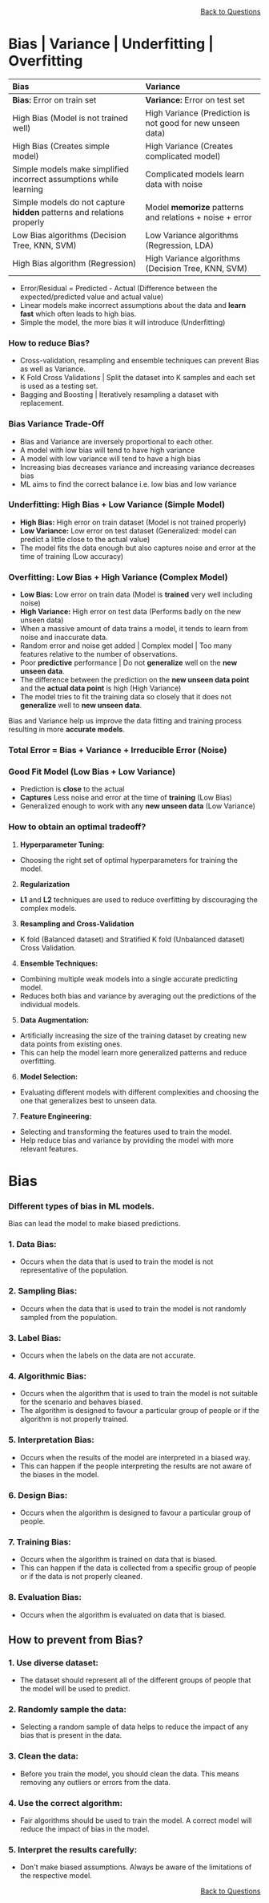<p align='right'><a align="right" href="https://github.com/KIRANKUMAR7296/Library/blob/main/Interview.md">Back to Questions</a></p>

# Bias | Variance | Underfitting | Overfitting

**Bias** | **Variance**
:--- | :---
**Bias:** Error on train set | **Variance:** Error on test set
High Bias (Model is not trained well) | High Variance (Prediction is not good for new unseen data)
High Bias (Creates simple model) | High Variance (Creates complicated model)
Simple models make simplified incorrect assumptions while learning | Complicated models learn data with noise
Simple models do not capture **hidden** patterns and relations properly | Model **memorize** patterns and relations + noise + error
Low Bias algorithms (Decision Tree, KNN, SVM) | Low Variance algorithms (Regression, LDA)
High Bias algorithm (Regression) | High Variance algorithms (Decision Tree, KNN, SVM) 

- Error/Residual = Predicted - Actual (Difference between the expected/predicted value and actual value)
- Linear models make incorrect assumptions about the data and **learn fast** which often leads to high bias.
- Simple the model, the more bias it will introduce (Underfitting)

### How to reduce Bias?
- Cross-validation, resampling and ensemble techniques can prevent Bias as well as Variance.
- K Fold Cross Validations | Split the dataset into K samples and each set is used as a testing set.
- Bagging and Boosting | Iteratively resampling a dataset with replacement.

### Bias Variance Trade-Off

- Bias and Variance are inversely proportional to each other.
- A model with low bias will tend to have high variance
- A model with low variance will tend to have a high bias
- Increasing bias decreases variance and increasing variance decreases bias
- ML aims to find the correct balance i.e. low bias and low variance

### Underfitting: High Bias + Low Variance (Simple Model)
- **High Bias:** High error on train dataset (Model is not trained properly)
- **Low Variance:** Low error on test dataset (Generalized: model can predict a little close to the actual value)
- The model fits the data enough but also captures noise and error at the time of training (Low accuracy)

### Overfitting: Low Bias + High Variance (Complex Model)
- **Low Bias:** Low error on train data (Model is **trained** very well including noise)
- **High Variance:** High error on test data (Performs badly on the new unseen data)
- When a massive amount of data trains a model, it tends to learn from noise and inaccurate data.
- Random error and noise get added | Complex model | Too many features relative to the number of observations.
- Poor **predictive** performance | Do not **generalize** well on the **new unseen data**.
- The difference between the prediction on the **new unseen data point** and the **actual data point** is high (High Variance)
- The model tries to fit the training data so closely that it does not **generalize** well to **new unseen data**.

Bias and Variance help us improve the data fitting and training process resulting in more **accurate models**.

### Total Error = Bias + Variance + Irreducible Error (Noise)

### Good Fit Model (Low Bias + Low Variance)
- Prediction is **close** to the actual
- **Captures** Less noise and error at the time of **training** (Low Bias)
- Generalized enough to work with any **new unseen data** (Low Variance) 

### How to obtain an optimal tradeoff?

1. **Hyperparameter Tuning:**
- Choosing the right set of optimal hyperparameters for training the model.

2. **Regularization**
- **L1** and **L2** techniques are used to reduce overfitting by discouraging the complex models.

3. **Resampling and Cross-Validation**
- K fold (Balanced dataset) and Stratified K fold (Unbalanced dataset) Cross Validation.

4. **Ensemble Techniques:**
- Combining multiple weak models into a single accurate predicting model.
- Reduces both bias and variance by averaging out the predictions of the individual models.

5. **Data Augmentation:**
- Artificially increasing the size of the training dataset by creating new data points from existing ones.
- This can help the model learn more generalized patterns and reduce overfitting.

6. **Model Selection:**
- Evaluating different models with different complexities and choosing the one that generalizes best to unseen data.

7. **Feature Engineering:**
- Selecting and transforming the features used to train the model. 
- Help reduce bias and variance by providing the model with more relevant features.

# Bias

### Different types of bias in ML models.

Bias can lead the model to make biased predictions.

### 1. Data Bias:
- Occurs when the data that is used to train the model is not representative of the population.

### 2. Sampling Bias:
- Occurs when the data that is used to train the model is not randomly sampled from the population.

### 3. Label Bias:
- Occurs when the labels on the data are not accurate.

### 4. Algorithmic Bias:
- Occurs when the algorithm that is used to train the model is not suitable for the scenario and behaves biased.
- The algorithm is designed to favour a particular group of people or if the algorithm is not properly trained.

### 5. Interpretation Bias:
- Occurs when the results of the model are interpreted in a biased way.
- This can happen if the people interpreting the results are not aware of the biases in the model.

### 6. Design Bias:
- Occurs when the algorithm is designed to favour a particular group of people.

### 7. Training Bias:
- Occurs when the algorithm is trained on data that is biased.
- This can happen if the data is collected from a specific group of people or if the data is not properly cleaned.

### 8. Evaluation Bias:
- Occurs when the algorithm is evaluated on data that is biased.

## How to prevent from Bias?

### 1. Use diverse dataset:
- The dataset should represent all of the different groups of people that the model will be used to predict.

### 2. Randomly sample the data:
- Selecting a random sample of data helps to reduce the impact of any bias that is present in the data.

### 3. Clean the data:
- Before you train the model, you should clean the data. This means removing any outliers or errors from the data.

### 4. Use the correct algorithm:
- Fair algorithms should be used to train the model. A correct model will reduce the impact of bias in the model.

### 5. Interpret the results carefully:
- Don't make biased assumptions. Always be aware of the limitations of the respective model.

<p align='right'><a align="right" href="https://github.com/KIRANKUMAR7296/Library/blob/main/Interview.md">Back to Questions</a></p>
